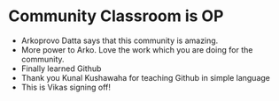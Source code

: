 # Community Classroom is OP

- Arkoprovo Datta says that this community is amazing.
- More power to Arko. Love the work which you are doing for the community.
- Finally learned Github
- Thank you Kunal Kushawaha for teaching Github in simple language
- This is Vikas signing off!
